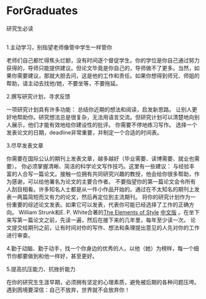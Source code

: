 # ForGraduates
研究生必读
##
1.主动学习，别指望老师像管中学生一样管你

老师们自己都忙得焦头烂额，没有时间逐个督促学生。你的学位是你自己通过努力获得的，导师只能提供建议。但论文毕竟是你自己的，导师做不了更多。当然，如果你需要建议，那就大胆去问，这是他的工作和责任。如果你想得到师兄、师姐的帮助，请主动去找他/她，不要坐等，不要拖延。

2.撰写研究计划，寻求反馈

一项研究计划具有许多功能：
总结你近期的想法和阅读，启发新思路。
让别人更好地帮助你。研究想法总是很复杂，无法用语言交流。但研究计划可以清楚地向别人展示，他们才能有效地给你建设性的批评。
你需要不停地练习写作。
选择一个发表论文的日期，deadline非常重要，并制定一个合适的时间表。

3.尽早发表文章

你需要在国际公认的期刊上发表文章，越多越好（毕业需要、读博需要、就业也需要）。
你必须掌握清晰、简洁的科学论文写作技巧。这里有一些建议：
与经验丰富的人合写一篇论文。接触一位拥有共同研究兴趣的教授，他会给你很多帮助，作为感谢，可以给他署名为论文的主要合作者。
不要指望你的第一篇论文会令所有人刮目相看。许多知名人士都是从一件小作品开始的。通过在不太知名的期刊上发表一两篇简短而又有力的论文，然后再定位到主流期刊。
将你的研究计划作为一份重要的综述论文发表。如果它可以发表，代表你可能已经选择了工作的正确方向。
William Strunk和E. P. White合著的[The Elements of Style](https://github.com/cxcygzs/ForGraduates/files/10047150/The.Elements.of.Style.4rd.Edition1992.pdf) [中文版](https://www.dedao.cn/ebook/detail?id=A1De6QkaNRMlK5yxrdmnEBXY97ZL23nGKvwo6zvGDekj1QgA84VbpqJOPLgxEJlY)
。在坐下来写第一篇论文之前，先读一遍，然后在接下来的几年里，每年至少读一次。
论文提交给期刊之前，让有时间对你的写作、想法和条理提出意见的人先对你的工作进行审查。

4.勤于动脑、勤于动手，找一个你身边的优秀的人，以他（她）为榜样，每一个细节你都要做到和他一样好，甚至更好。



5.提高抗压能力、抗挫折能力

在你的研究生生涯早期，必须拥有坚定的心理素质，避免被后期的各种问题压垮。遇到困境要深信：自己不放弃，世界就不会放弃你！


